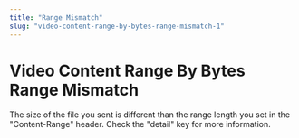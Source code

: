 ```yaml
---
title: "Range Mismatch"
slug: "video-content-range-by-bytes-range-mismatch-1"
---
```


Video Content Range By Bytes Range Mismatch
===========================================

The size of the file you sent is different than the range length you set in the "Content-Range" header. Check the "detail" key for more information.
